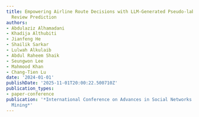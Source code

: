 ```yaml
---
title: Empowering Airline Route Decisions with LLM-Generated Pseudo-labels and Zero-Shot
  Review Prediction
authors:
- Abdulaziz Alhamadani
- Khadija Althubiti
- Jianfeng He
- Shailik Sarkar
- Lulwah Alkulaib
- Abdul Raheem Shaik
- Seungwon Lee
- Mahmood Khan
- Chang-Tien Lu
date: '2024-01-01'
publishDate: '2025-11-01T20:00:22.500710Z'
publication_types:
- paper-conference
publication: '*International Conference on Advances in Social Networks Analysis and
  Mining*'
---
```

